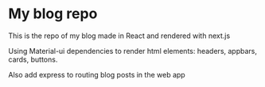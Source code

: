 # My blog repo

This is the repo of my blog made in React and rendered with next.js

Using Material-ui dependencies to render html elements: headers, appbars, cards, buttons.

Also add express to routing blog posts in the web app